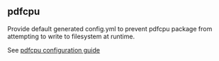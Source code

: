 ## pdfcpu

Provide default generated config.yml to prevent pdfcpu package from attempting to write to filesystem at runtime.

See [pdfcpu configuration guide](https://pdfcpu.io/getting_started/config_dir.html)